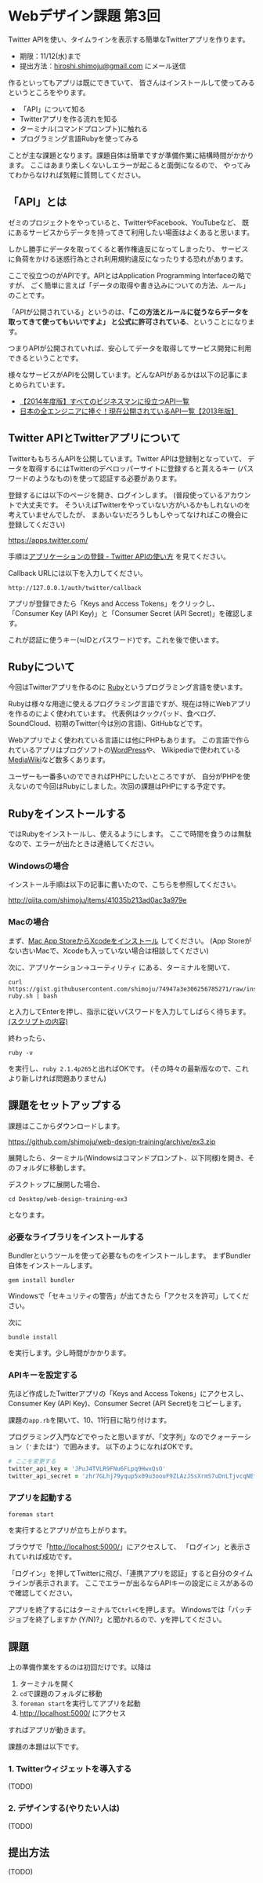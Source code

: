 # Webデザイン課題 第3回
Twitter APIを使い、タイムラインを表示する簡単なTwitterアプリを作ります。

- 期限：11/12(水)まで
- 提出方法：hiroshi.shimoju@gmail.com にメール送信

作るといってもアプリは既にできていて、
皆さんはインストールして使ってみるというところをやります。

- 「API」について知る
- Twitterアプリを作る流れを知る
- ターミナル(コマンドプロンプト)に触れる
- プログラミング言語Rubyを使ってみる

ことが主な課題となります。課題自体は簡単ですが準備作業に結構時間がかかります。
ここはあまり楽しくないしエラーが起こると面倒になるので、
やってみてわからなければ気軽に質問してください。


## 「API」とは
ゼミのプロジェクトをやっていると、TwitterやFacebook、YouTubeなど、
既にあるサービスからデータを持ってきて利用したい場面はよくあると思います。

しかし勝手にデータを取ってくると著作権違反になってしまったり、
サービスに負荷をかける迷惑行為とされ利用規約違反になったりする恐れがあります。

ここで役立つのがAPIです。APIとはApplication Programming Interfaceの略ですが、
ごく簡単に言えば「データの取得や書き込みについての方法、ルール」のことです。

「APIが公開されている」というのは、**「この方法とルールに従うならデータを取ってきて使ってもいいですよ」
と公式に許可されている**、ということになります。

つまりAPIが公開されていれば、安心してデータを取得してサービス開発に利用できるということです。

様々なサービスがAPIを公開しています。どんなAPIがあるかは以下の記事にまとめられています。

- [【2014年度版】すべてのビジネスマンに役立つAPI一覧](http://keiei.freee.co.jp/2014/07/10/api/)
- [日本の全エンジニアに捧ぐ！現在公開されているAPI一覧【2013年版】](http://www.find-job.net/startup/api-2013)


## Twitter APIとTwitterアプリについて
TwitterももちろんAPIを公開しています。Twitter APIは登録制となっていて、
データを取得するにはTwitterのデベロッパーサイトに登録すると貰えるキー
(パスワードのようなもの)を使って認証する必要があります。

登録するには以下のページを開き、ログインします。
(普段使っているアカウントで大丈夫です。
そういえばTwitterをやっていない方がいるかもしれないのを考えていませんでしたが、
まあいないだろうしもしやってなければこの機会に登録してください)

https://apps.twitter.com/

手順は[アプリケーションの登録 - Twitter APIの使い方](http://syncer.jp/twitter-api-create-application)
を見てください。

Callback URLには以下を入力してください。

```
http://127.0.0.1/auth/twitter/callback
```

アプリが登録できたら「Keys and Access Tokens」をクリックし、
「Consumer Key (API Key)」と「Consumer Secret (API Secret)」を確認します。

これが認証に使うキー(≒IDとパスワード)です。これを後で使います。


## Rubyについて
今回はTwitterアプリを作るのに
[Ruby](https://www.ruby-lang.org/ja/)というプログラミング言語を使います。

Rubyは様々な用途に使えるプログラミング言語ですが、現在は特にWebアプリを作るのによく使われています。
代表例はクックパッド、食べログ、SoundCloud、初期のTwitter(今は別の言語)、GitHubなどです。

Webアプリでよく使われている言語には他にPHPもあります。
この言語で作られているアプリはブログソフトの[WordPress](https://ja.wordpress.org/)や、
Wikipediaで使われている[MediaWiki](http://www.mediawiki.org/wiki/MediaWiki/ja)など数多くあります。

ユーザーも一番多いのでできればPHPにしたいところですが、
自分がPHPを使えないので今回はRubyにしました。次回の課題はPHPにする予定です。


## Rubyをインストールする
ではRubyをインストールし、使えるようにします。
ここで時間を食うのは無駄なので、エラーが出たときは連絡してください。

### Windowsの場合
インストール手順は以下の記事に書いたので、こちらを参照してください。

http://qiita.com/shimoju/items/41035b213ad0ac3a979e

### Macの場合
まず、[Mac App StoreからXcodeをインストール](https://itunes.apple.com/jp/app/xcode/id497799835?mt=12)
してください。
(App Storeがない古いMacで、Xcodeも入っていない場合は相談してください)

次に、アプリケーション→ユーティリティ にある、ターミナルを開いて、

```
curl https://gist.githubusercontent.com/shimoju/74947a3e306256785271/raw/install-ruby.sh | bash
```

と入力してEnterを押し、指示に従いパスワードを入力してしばらく待ちます。[(スクリプトの内容)](https://gist.github.com/shimoju/74947a3e306256785271)


終わったら、

```
ruby -v
```

を実行し、`ruby 2.1.4p265`と出ればOKです。
(その時々の最新版なので、これより新しければ問題ありません)


## 課題をセットアップする
課題はここからダウンロードします。

https://github.com/shimoju/web-design-training/archive/ex3.zip

展開したら、ターミナル(Windowsはコマンドプロンプト、以下同様)を開き、そのフォルダに移動します。

デスクトップに展開した場合、

```
cd Desktop/web-design-training-ex3
```

となります。

### 必要なライブラリをインストールする
Bundlerというツールを使って必要なものをインストールします。
まずBundler自体をインストールします。

```
gem install bundler
```

Windowsで「セキュリティの警告」が出てきたら「アクセスを許可」してください。

次に

```
bundle install
```

を実行します。少し時間がかかります。

### APIキーを設定する
先ほど作成したTwitterアプリの「Keys and Access Tokens」にアクセスし、
Consumer Key (API Key)、Consumer Secret (API Secret)をコピーします。

課題の`app.rb`を開いて、10、11行目に貼り付けます。

プログラミング入門などでやったと思いますが、「文字列」なのでクォーテーション（`'`または`"`）で囲みます。
以下のようになればOKです。

```ruby
# ここを変更する
twitter_api_key = 'JPuJ4TVLR9FNu6FLpq9HwxQsO'
twitter_api_secret = 'zhr7GLhj79yqup5x09u3oouF9ZLAzJSsXrmS7uDnLTjvcqNEfl'
```

### アプリを起動する
```
foreman start
```

を実行するとアプリが立ち上がります。

ブラウザで「[http://localhost:5000/](http://localhost:5000/)」にアクセスして、
「ログイン」と表示されていれば成功です。

「ログイン」を押してTwitterに飛び、「連携アプリを認証」すると自分のタイムラインが表示されます。
ここでエラーが出るならAPIキーの設定にミスがあるので確認してください。

アプリを終了するにはターミナルで`Ctrl+C`を押します。
Windowsでは「バッチ ジョブを終了しますか (Y/N)?」と聞かれるので、yを押してください。


## 課題
上の準備作業をするのは初回だけです。以降は

1. ターミナルを開く
2. `cd`で課題のフォルダに移動
3. `foreman start`を実行してアプリを起動
4. [http://localhost:5000/](http://localhost:5000/) にアクセス

すればアプリが動きます。

課題の本題は以下です。

### 1. Twitterウィジェットを導入する
(TODO)

### 2. デザインする(やりたい人は)
(TODO)

## 提出方法
(TODO)
